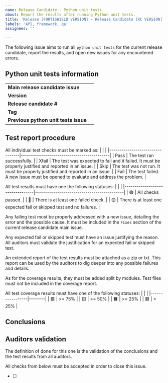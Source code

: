 ```yaml
---
name: Release Candidate - Python unit tests 
about: Report the results after running Python unit tests.
title: 'Release [FORTISHIELD VERSION] - Release Candidate [RC VERSION] - Python unit tests'
labels: 'API, framework, qa'
assignees: ''

---
```


The following issue aims to run all `python unit tests` for the current release candidate, report the results, and open new issues for any encountered errors.

## Python unit tests information
|                                      |                                            |
|--------------------------------------|--------------------------------------------|
| **Main release candidate issue**     |                                            |
| **Version**                          |                                            |
| **Release candidate #**              |                                            |
| **Tag**                              |                                            |
| **Previous python unit tests issue** |                                            |

## Test report procedure
All individual test checks must be marked as:
|                                  |                                            |
|---------------------------------|--------------------------------------------|
| Pass | The test ran successfully. |
| Xfail | The test was expected to fail and it failed. It must be properly justified and reported in an issue.  |
| Skip | The test was not run. It must be properly justified and reported in an issue.  |
| Fail | The test failed. A new issue must be opened to evaluate and address the problem. |

All test results must have one the following statuses: 
|                                  |                                            |
|---------------------------------|--------------------------------------------|
| :green_circle:  | All checks passed. |
| :red_circle:  | There is at least one failed check. |
| :yellow_circle:  | There is at least one expected fail or skipped test and no failures. |

Any failing test must be properly addressed with a new issue, detailing the error and the possible cause. It must be included in the `Fixes` section of the current release candidate main issue.

Any expected fail or skipped test must have an issue justifying the reason. All auditors must validate the justification for an expected fail or skipped test.

An extended report of the test results must be attached as a zip or txt. This report can be used by the auditors to dig deeper into any possible failures and details.

As for the coverage results, they must be added split by modules. Test files must not be included in the coverage report.

All test coverage results must have one of the following statuses: 
|                 |        |
|-----------------|--------|
| :green_square:  | >= 75% |
| :yellow_square: | >= 50% |
| :orange_square: | >= 25% |
| :red_square:    | < 25%  |


## Conclusions

<!--
All tests have been executed and the results can be found [here]().

|                |             |                     |                |
|----------------|-------------|---------------------|----------------|
| **Status**     | **Test**    | **Failure type**    | **Notes**      |
|                |             |                     |                |

All tests have passed and the fails have been reported or justified. I therefore conclude that this issue is finished and OK for this release candidate.

|                                        |              |            |
|----------------------------------------|--------------|------------|
|                                        | **Coverage** | **Status** |
| **Overall python unit tests coverage** |              |            |
-->

## Auditors validation
The definition of done for this one is the validation of the conclusions and the test results from all auditors.

All checks from below must be accepted in order to close this issue.

- [ ] 